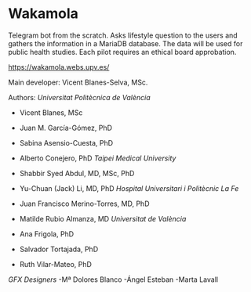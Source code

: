 # Wakamola

Telegram bot from the scratch. Asks lifestyle question to the users and gathers the information in a MariaDB database. The data will be used for public health studies. Each pilot requires an ethical board approbation.

https://wakamola.webs.upv.es/

Main developer:
Vicent Blanes-Selva, MSc.

Authors:
*Universitat Politècnica de València*
- Vicent Blanes, MSc
- Juan M. García-Gómez, PhD
- Sabina Asensio-Cuesta, PhD
- Alberto Conejero, PhD
*Taipei Medical University*
- Shabbir Syed Abdul, MD, MSc, PhD
- Yu-Chuan (Jack) Li, MD, PhD
*Hospital Universitari i Politècnic La Fe*
- Juan Francisco Merino-Torres, MD, PhD
- Matilde Rubio Almanza, MD
*Universitat de València*
- Ana Frigola, PhD

- Salvador Tortajada, PhD
- Ruth Vilar-Mateo, PhD

*GFX Designers*
-Mª Dolores Blanco
-Ángel Esteban
-Marta Lavall
